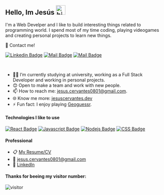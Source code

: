 ## Hello, Im Jesús <img src="https://c.tenor.com/mB_RRFIeBZsAAAAd/pug-music.gif" width="30px" alt="hi">

I'm a Web Develper and I like to build interesting things related to programming world. I spend most of my time coding, playing videogames and creating personal projects to learn new things.

📧 Contact me!

[![Linkedin Badge](https://img.shields.io/badge/-Jesuscc9-0e76a8?style=flat&labelColor=0e76a8&logo=linkedin&logoColor=white)](https://www.linkedin.com/in/jesuscc9/) [![Mail Badge](https://img.shields.io/badge/-@jesuscc9-e84393?style=flat&labelColor=e84393&logo=instagram&logoColor=white)](https://www.instagram.com/jesuscc989/) [![Mail Badge](https://img.shields.io/badge/-jesus.cervantes0801-c0392b?style=flat&labelColor=c0392b&logo=gmail&logoColor=white)](mailto:jesus.cervantes@gmail.com)

<br>

<!-- TODO: Add last video link -->

- 👨‍💻 I’m currently studying at university, working as a Full Stack Developer and working in personal projects.
- 😊 Open to make a team and work with new people.
- 📫 How to reach me: jesus.cervantes0801@gmail.com.
- 🌐 Know me more: <a href="https://jesuscervantes.dev/">jesuscervantes.dev</a>
- ⚡ Fun fact: I enjoy playing <a href="https://www.geoguessr.com/">Geoguessr</a>.

#### Technologies I like to use

<!-- TODO: Make technologies links takes you to repositories -->

[![React Badge](https://img.shields.io/badge/-React-61DBFB?style=for-the-badge&labelColor=black&logo=react&logoColor=61DBFB)](#) [![Javascript Badge](https://img.shields.io/badge/-Javascript-F0DB4F?style=for-the-badge&labelColor=black&logo=javascript&logoColor=F0DB4F)](#) [![Nodejs Badge](https://img.shields.io/badge/-Nodejs-3C873A?style=for-the-badge&labelColor=black&logo=node.js&logoColor=3C873A)](#) [![CSS Badge](https://img.shields.io/badge/-css3-2965f1?style=for-the-badge&labelColor=black&logo=css3&logoColor=264de4)](#)

#### Professional

- 📋 [My Resume/CV](https://github.com/Jesuscc9/Jesuscc9/blob/main/CV.pdf)
- 📧 jesus.cervantes0801@gmail.com
- 💼 <a href="https://www.linkedin.com/in/jesuscc9/">LinkedIn</a>

#### Thanks for beeing my visitor number:

![visitor](https://visitor-badge.glitch.me/badge?page_id=Jesuscc9.Jesuscc9)
